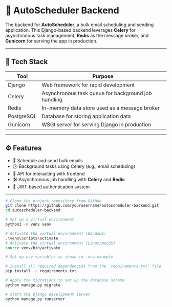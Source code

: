 # 🚀 AutoScheduler Backend

The backend for **AutoScheduler**, a bulk email scheduling and sending application. This Django-based backend leverages **Celery** for asynchronous task management, **Redis** as the message broker, and **Gunicorn** for serving the app in production.

---

## 🧰 Tech Stack

| Tool           | Purpose                                             |
|----------------|-----------------------------------------------------|
| Django         | Web framework for rapid development                 |
| Celery         | Asynchronous task queue for background job handling |
| Redis          | In-memory data store used as a message broker       |
| PostgreSQL     | Database for storing application data               |
| Gunicorn       | WSGI server for serving Django in production        |

---

## ⚙️ Features

- 📧 Schedule and send bulk emails
- 🕒 Background tasks using Celery (e.g., email scheduling)
- 🔧 API for interacting with frontend
- 🛠️ Asynchronous job handling with **Celery** and **Redis**
- 🔐 JWT-based authentication system

---

```bash
# Clone the project repository from GitHub
git clone https://github.com/yourusername/autoscheduler-backend.git
cd autoscheduler-backend

# Set up a virtual environment
python3 -m venv venv

# Activate the virtual environment (Windows)
.\venv\Scripts\activate
# Activate the virtual environment (Linux/macOS)
source venv/bin/activate

# Set up env variables as shown in .env.example

# Install all required dependencies from the `requirements.txt` file
pip install -r requirements.txt

# Apply the migrations to set up the database schema
python manage.py migrate

# Start the Django development server
python manage.py runserver
```
